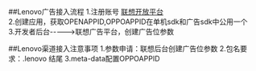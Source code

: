 ##Lenovo广告接入流程
	1.注册账号 [联想开放平台](http://open.lenovo.com/developer/lenovoReg.jspx)  
	2.创建应用，获取OPENAPPID,OPPOAPPID在单机sdk和广告sdk中公用一个  
	3.开发者后台----->联想广告平台，创建广告位参数








##Lenovo渠道接入注意事项
	1.参数申请：联想后台创建广告位参数
	2.包名要求：.lenovo 结尾
	3.meta-data配置OPPOAPPID
		    <meta-data
            	android:name="lenovo.open.appid"
            	android:value="1603040292217.app.ln" />
	